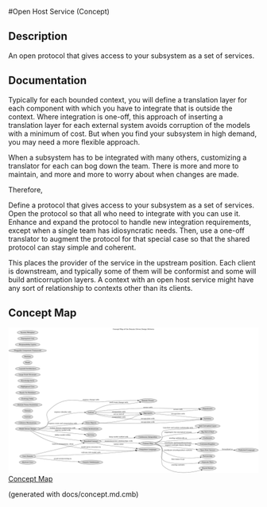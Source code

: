 #Open Host Service (Concept)
## Description
An open protocol that gives access to your subsystem as a set of services.
## Documentation
Typically for each bounded context, you will define a translation layer for
each component with which you have to integrate that is outside the context.
Where integration is one-off, this approach of inserting a translation layer
for each external system avoids corruption of the models with a minimum of
cost. But when you find your subsystem in high demand, you may need a more
flexible approach.

When a subsystem has to be integrated with many others, customizing a
translator for each can bog down the team. There is more and more to maintain,
and more and more to worry about when changes are made.

Therefore,

Define a protocol that gives access to your subsystem as a set of services.
Open the protocol so that all who need to integrate with you can use it.
Enhance and expand the protocol to handle new integration requirements, except
when a single team has idiosyncratic needs. Then, use a one-off translator to
augment the protocol for that special case so that the shared protocol can stay
simple and coherent.

This places the provider of the service in the upstream position. Each client
is downstream, and typically some of them will be conformist and some will
build anticorruption layers. A context with an open host service might have any
sort of relationship to contexts other than its clients.

## Concept Map
![Concept Map of the Domain Driven Design Patterns](../ddd/concept-view.png)
[Concept Map](../ddd/concept-view.md)


(generated with docs/concept.md.cmb)
